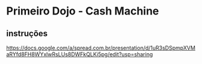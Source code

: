 # Primeiro Dojo - Cash Machine

## instruções
  https://docs.google.com/a/spread.com.br/presentation/d/1uR3sDSpmpXVMaRYfd8FH8WYxlwRsLUs8DWFkQLKi5pg/edit?usp=sharing
